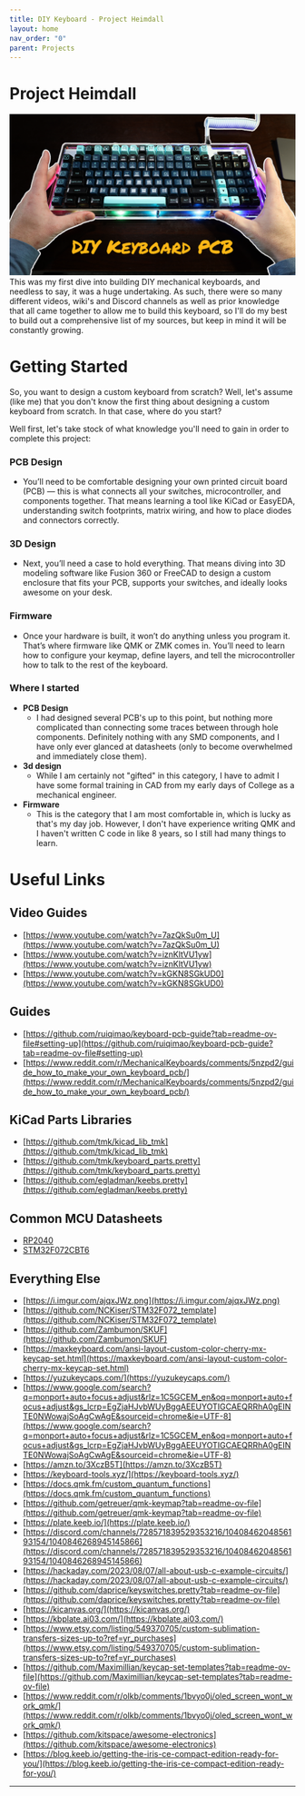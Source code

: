```yaml
---
title: DIY Keyboard - Project Heimdall
layout: home
nav_order: "0"
parent: Projects
---
```

# Project Heimdall
<img src="../img/heimdall-mk-1/thumbnail-v1.png" alt="ProjectHeimdall"/>
This was my first dive into building DIY mechanical keyboards, and needless to say, it was a huge undertaking. As such, there were so many different videos, wiki's and Discord channels as well as prior knowledge that all came together to allow me to build this keyboard, so I'll do my best to build out a comprehensive list of my sources, but keep in mind it will be constantly growing.

# Getting Started
So, you want to design a custom keyboard from scratch? Well, let's assume (like me) that you don't know the first thing about designing a custom keyboard from scratch. In that case, where do you start?

Well first, let's take stock of what knowledge you'll need to gain in order to complete this project:

### PCB Design
- You’ll need to be comfortable designing your own printed circuit board (PCB) — this is what connects all your switches, microcontroller, and components together. That means learning a tool like KiCad or EasyEDA, understanding switch footprints, matrix wiring, and how to place diodes and connectors correctly.
  
### 3D Design
- Next, you’ll need a case to hold everything. That means diving into 3D modeling software like Fusion 360 or FreeCAD to design a custom enclosure that fits your PCB, supports your switches, and ideally looks awesome on your desk.
  
### Firmware
- Once your hardware is built, it won’t do anything unless you program it. That’s where firmware like QMK or ZMK comes in. You’ll need to learn how to configure your keymap, define layers, and tell the microcontroller how to talk to the rest of the keyboard.

### Where I started
- **PCB Design**
	- I had designed several PCB's up to this point, but nothing more complicated than connecting some traces between through hole components. Definitely nothing with any SMD components, and I have only ever glanced at datasheets (only to become overwhelmed and immediately close them).
- **3d design**
	- While I am certainly not "gifted" in this category, I have to admit I have some formal training in CAD from my early days of College as a mechanical engineer. 
- **Firmware**
	- This is the category that I am most comfortable in, which is lucky as that's my day job. However, I don't have experience writing QMK and I haven't written C code in like 8 years, so I still had many things to learn.

# Useful Links
## Video Guides
- [https://www.youtube.com/watch?v=7azQkSu0m_U](https://www.youtube.com/watch?v=7azQkSu0m_U)
- [https://www.youtube.com/watch?v=iznKltVU1yw](https://www.youtube.com/watch?v=iznKltVU1yw)
- [https://www.youtube.com/watch?v=kGKN8SGkUD0](https://www.youtube.com/watch?v=kGKN8SGkUD0)

## Guides
- [https://github.com/ruiqimao/keyboard-pcb-guide?tab=readme-ov-file#setting-up](https://github.com/ruiqimao/keyboard-pcb-guide?tab=readme-ov-file#setting-up)
- [https://www.reddit.com/r/MechanicalKeyboards/comments/5nzpd2/guide_how_to_make_your_own_keyboard_pcb/](https://www.reddit.com/r/MechanicalKeyboards/comments/5nzpd2/guide_how_to_make_your_own_keyboard_pcb/)

## KiCad Parts Libraries
- [https://github.com/tmk/kicad_lib_tmk](https://github.com/tmk/kicad_lib_tmk)
- [https://github.com/tmk/keyboard_parts.pretty](https://github.com/tmk/keyboard_parts.pretty)
- [https://github.com/egladman/keebs.pretty](https://github.com/egladman/keebs.pretty)

## Common MCU Datasheets
- [RP2040](https://datasheets.raspberrypi.com/rp2040/rp2040-datasheet.pdf?ref=ohmbedded.com)
- [STM32F072CBT6](https://www.st.com/resource/en/datasheet/stm32g474cb.pdf)
## Everything Else
- [https://i.imgur.com/ajqxJWz.png](https://i.imgur.com/ajqxJWz.png)
- [https://github.com/NCKiser/STM32F072_template](https://github.com/NCKiser/STM32F072_template)
- [https://github.com/Zambumon/SKUF](https://github.com/Zambumon/SKUF)
- [https://maxkeyboard.com/ansi-layout-custom-color-cherry-mx-keycap-set.html](https://maxkeyboard.com/ansi-layout-custom-color-cherry-mx-keycap-set.html)
- [https://yuzukeycaps.com/](https://yuzukeycaps.com/)
- [https://www.google.com/search?q=monport+auto+focus+adjust&rlz=1C5GCEM_en&oq=monport+auto+focus+adjust&gs_lcrp=EgZjaHJvbWUyBggAEEUYOTIGCAEQRRhA0gEINTE0NWowajSoAgCwAgE&sourceid=chrome&ie=UTF-8](https://www.google.com/search?q=monport+auto+focus+adjust&rlz=1C5GCEM_en&oq=monport+auto+focus+adjust&gs_lcrp=EgZjaHJvbWUyBggAEEUYOTIGCAEQRRhA0gEINTE0NWowajSoAgCwAgE&sourceid=chrome&ie=UTF-8)
- [https://amzn.to/3XczB5T](https://amzn.to/3XczB5T)
- [https://keyboard-tools.xyz/](https://keyboard-tools.xyz/)
- [https://docs.qmk.fm/custom_quantum_functions](https://docs.qmk.fm/custom_quantum_functions)
- [https://github.com/getreuer/qmk-keymap?tab=readme-ov-file](https://github.com/getreuer/qmk-keymap?tab=readme-ov-file)
- [https://plate.keeb.io/](https://plate.keeb.io/)
- [https://discord.com/channels/728571839529353216/1040846204856193154/1040846268945145866](https://discord.com/channels/728571839529353216/1040846204856193154/1040846268945145866)
- [https://hackaday.com/2023/08/07/all-about-usb-c-example-circuits/](https://hackaday.com/2023/08/07/all-about-usb-c-example-circuits/)
- [https://github.com/daprice/keyswitches.pretty?tab=readme-ov-file](https://github.com/daprice/keyswitches.pretty?tab=readme-ov-file)
- [https://kicanvas.org/](https://kicanvas.org/)
- [https://kbplate.ai03.com/](https://kbplate.ai03.com/)
- [https://www.etsy.com/listing/549370705/custom-sublimation-transfers-sizes-up-to?ref=yr_purchases](https://www.etsy.com/listing/549370705/custom-sublimation-transfers-sizes-up-to?ref=yr_purchases)
- [https://github.com/Maximillian/keycap-set-templates?tab=readme-ov-file](https://github.com/Maximillian/keycap-set-templates?tab=readme-ov-file)
- [https://www.reddit.com/r/olkb/comments/1bvyo0j/oled_screen_wont_work_qmk/](https://www.reddit.com/r/olkb/comments/1bvyo0j/oled_screen_wont_work_qmk/)
- [https://github.com/kitspace/awesome-electronics](https://github.com/kitspace/awesome-electronics)
- [https://blog.keeb.io/getting-the-iris-ce-compact-edition-ready-for-you/](https://blog.keeb.io/getting-the-iris-ce-compact-edition-ready-for-you/)

----
